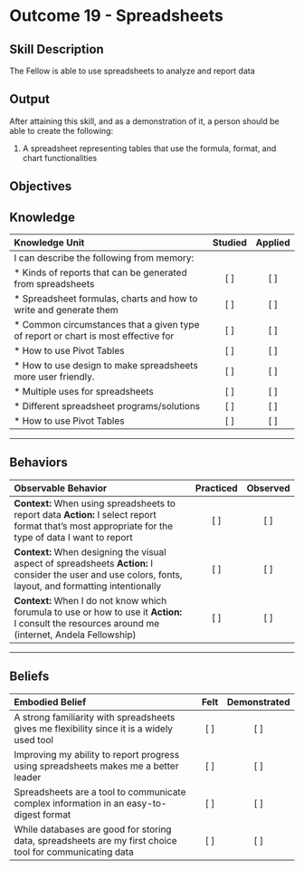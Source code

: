 # Outcome 19 - Spreadsheets

**Skill Description**
----------
The Fellow is able to use spreadsheets to analyze and report data

**Output**
----------
After attaining this skill, and as a demonstration of it, a person should be able to create the following:

1. A spreadsheet representing tables that use the formula, format, and chart functionalities


**Objectives**
----------
## **Knowledge**


| Knowledge Unit   |      Studied      | Applied |
|:-------------|:------------------:|:--------:|
| I can describe the following from memory: | | |
| * Kinds of reports that can be generated from spreadsheets | [ ] | [ ]  |
| * Spreadsheet formulas, charts and how to write and generate them | [ ] | [ ]  |
| * Common circumstances that a given type of report or chart is most effective for | [ ] | [ ]  |
| * How to use Pivot Tables | [ ] | [ ]  |
| * How to use design to make spreadsheets more user friendly. | [ ] | [ ]  |
| * Multiple uses for spreadsheets | [ ] | [ ]  |
| * Different spreadsheet programs/solutions | [ ] | [ ]  |
| * How to use Pivot Tables | [ ] | [ ]  |


----------


## **Behaviors**

| Observable Behavior   |      Practiced      | Observed |
|:-------------|:------------------:|:--------:|
| **Context:** When using spreadsheets to report data **Action:** I select report format that’s most appropriate for the type of data I want to report | [ ] | [ ]  |
| **Context:** When designing the visual aspect of spreadsheets **Action:** I consider the user and use colors, fonts, layout, and formatting intentionally | [ ] | [ ]  |
| **Context:** When I do not know which forumula to use or how to use it **Action:** I consult the resources around me (internet, Andela Fellowship) | [ ] | [ ]  |

----------


## **Beliefs**


| Embodied Belief   |      Felt      | Demonstrated |
|:-------------|:------------------:|:--------:|
| A strong familiarity with spreadsheets gives me flexibility since it is a widely used tool | [ ] | [ ]  |
| Improving my ability to report progress using spreadsheets makes me a better leader | [ ] | [ ]  |
| Spreadsheets are a tool to communicate complex information in an easy-to-digest format | [ ] | [ ]  |
| While databases are good for storing data, spreadsheets are my first choice tool for communicating data | [ ] | [ ]  |
